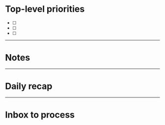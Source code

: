 # Top-level priorities
- [ ] 
- [ ] 
- [ ] 


---
# Notes




--- 
# Daily recap





--- 
# Inbox to process


